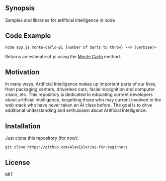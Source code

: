## Synopsis
Samples and libraries for artificial intelligence in node

## Code Example
`node app.js monte-carlo-pi {number of darts to throw} -<v (verbose)>`

Returns an estimate of pi using the [Monte Carlo](https://en.wikipedia.org/wiki/Monte_Carlo_method) method.

## Motivation
In many ways, Artificial Intelligence makes up important parts of our lives, from packaging centers,
driverless cars, facial recognition and computer vision, etc. This repository is dedicated to educating 
current developers about artificial intelligence, targetting those who may current involved in the web
stack who have never taken an AI class before. The goal is to drive additional understanding and enthusiasm
about Artificial Intelligence.

## Installation

Just clone this repository (for now):

`git clone https://github.com/AlexEyler/ai-for-beginners`

## License

MIT